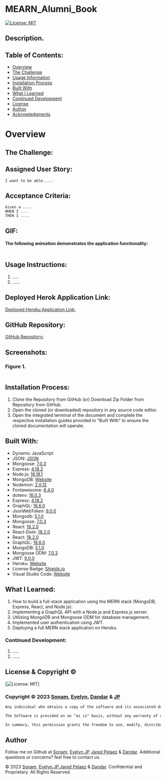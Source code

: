 # MEARN_Alumni_Book

[![License: MIT](https://img.shields.io/badge/License-MIT-yellow.svg)](https://opensource.org/licenses/MIT)

## Description.


## Table of Contents:
- [Overview](#Overview)
- [The Challenge](#The-Challenge)
- [Usage Information](#Usage-Information)
- [Installation Process](#Installation-Process)
- [Built With](#Built-With)
- [What I Learned](#What-I-Learned)
- [Continued Development](#Continued-Development)
- [License](#License)
- [Author](#Author)
- [Acknowledgments](#Acknowledgments)

# Overview

## The Challenge:


## Assigned User Story:
```
I want to be able.....
```

## Acceptance Criteria:
```
Given a ....
WHEN I ...
THEN I ....
```

## GIF:
#### The following animation demonstrates the application functionality:
![]()

## Usage Instructions:
1. .....
2. ......

## Deployed Herok Application Link:
[Deployed Heroku Application Link:]()

## GitHub Repository:
[GitHub Repository:]()


## Screenshots:
### Figure 1. 
![]()


## Installation Process:
1. Clone the Repository from GitHub (or) Download Zip Folder from Repository from GitHub.
2. Open the cloned (or downloaded) repository in any source code editor.
3. Open the integrated terminal of the document and complete the respective installation guides provided in "Built With" to ensure the cloned documentation will operate.

## Built With:
- Dynamic JavaScript
- JSON: [JSON](https://www.npmjs.com/package/json)
- Mongoose: [7.0.3](https://www.npmjs.com/package/mongoose)
- Express: [4.18.2](https://www.npmjs.com/package/express)
- Node.js: [16.18.1](https://nodejs.org/en/blog/release/v16.18.1/)
- MongoDB: [Website](https://www.mongodb.com/)
- Nodemon: [2.0.12](https://www.npmjs.com/package/nodemon/v/2.0.12)
- Fontawesome: [6.4.0](https://www.npmjs.com/package/@fortawesome/)
- dotenv: [16.0.3](https://www.npmjs.com/package/dotenv)
- Express: [4.18.2](https://www.npmjs.com/package/express)
- GraphQL: [16.6.0](https://www.npmjs.com/package/graphql)
- JsonWebToken: [9.0.0](https://www.npmjs.com/package/jsonwebtoken)
- Mongodb: [5.1.0](https://www.npmjs.com/package/mongodb)
- Mongoose: [7.0.3](https://www.npmjs.com/package/mongoose)
- React: [18.2.0](https://www.npmjs.com/package/react)
- React-Dom: [18.2.0](https://www.npmjs.com/package/react-dom)
- React: [18.2.0](https://reactjs.org)
- GraphQL: [16.6.0](https://graphql.org)
- MongoDB: [5.1.0](https://www.mongodb.com)
- Mongoose ODM: [7.0.3](https://mongoosejs.com)
- JWT: [9.0.0](https://jwt.io)
- Heroku: [Website](https://www.heroku.com/platform)
- License Badge: [Shields.io](https://shields.io/)
- Visual Studio Code: [Website](https://code.visualstudio.com/)

## What I Learned:
1. How to build a full-stack application using the MERN stack (MongoDB, Express, React, and Node.js).
2. Implementing a GraphQL API with a Node.js and Express.js server.
3. Utilizing MongoDB and Mongoose ODM for database management.
4. Implemented user authentication using JWT.
5. Deploying a full MERN stack application on Heroku.

### Continued Development:
1. .....
2. ......

## License & Copyright ©
  
[![License: MIT](https://img.shields.io/badge/License-MIT-yellow.svg)]

### Copyright © 2023 [Sonam](https://github.com/), [Evelyn](https://github.com/), [Dandar](https://github.com/) & [JP](https://github.com/)
```md
Any individual who obtains a copy of the software and its associated documentation files (referred to as the "Software") is granted permission, without any cost, to use, copy, modify, merge, publish, distribute, sublicense, and/or sell the Software. There are no restrictions on dealing with the Software, including the aforementioned rights. This permission is also extended to those individuals to whom the Software is provided. However, it is essential that the copyright notice and this permission notice are included in all copies or significant portions of the Software.

The Software is provided on an "as is" basis, without any warranty of any kind, whether expressed or implied. This includes, but is not limited to, warranties of merchantability, fitness for a particular purpose, and non-infringement. Under no circumstances shall the authors or copyright holders be held liable for any claim, damages, or other liabilities arising from the use of the Software, regardless of whether it is an action of contract, tort, or any other legal theory.

In summary, this permission grants the freedom to use, modify, distribute, and sell the Software without charge. However, it is crucial to include the copyright notice and permission statement when distributing the Software. It is also important to note that the Software is provided without warranties, and the authors or copyright holders bear no responsibility for any claims or damages that may arise from its use.
```

## Author

Follow me on Github at [Sonam](https://github.com/), [Evelyn](https://github.com/),[JP](https://github.com/) [Jared Pelaez](https://github.com/) & [Dandar](https://github.com/). Additional questions or concerns? feel free to contact us.


© 2023 [Sonam](https://github.com/), [Evelyn](https://github.com/),[JP](https://github.com/),[Jared Pelaez](https://github.com/) & [Dandar](https://github.com/). Confidential and Proprietary. All Rights Reserved.